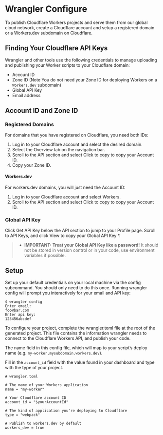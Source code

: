 Wrangler Configure
==================

To publish Cloudflare Workers projects and serve them from our global cloud network, create a Cloudflare account and setup a registered domain or a Workers.dev subdomain on Cloudflare.

## Finding Your Cloudflare API Keys

Wrangler and other tools use the following credentials to manage uploading and publishing your Worker scripts to your Cloudflare domain:

* Account ID
* Zone ID (Note You do not need your Zone ID for deploying Workers on a `Workers.dev` subdomain)
* Global API Key
* Email address

## Account ID and Zone ID

### Registered Domains

For domains that you have registered on Cloudflare, you need both IDs:

1. Log in to your Cloudflare account and select the desired domain.
2. Select the Overview tab on the navigation bar.
3. Scroll to the API section and select Click to copy to copy your Account ID.
4. Copy your Zone ID.

#### Workers.dev

For workers.dev domains, you will just need the Account ID:

1. Log in to your Cloudflare account and select Workers.
2. Scroll to the API section and select Click to copy to copy your Account ID.

### Global API Key
Click Get API Key below the API section to jump to your Profile page.
Scroll to API Keys, and click View to copy your Global API Key *.

> * **IMPORTANT: Treat your Global API Key like a password!** It should not be stored in version control or in your code, use environment variables if possible.

## Setup

Set up your default credentials on your local machine via the config subcommand. You should only need to do this once. Running wrangler config will prompt you interactively for your email and API key:

```
$ wrangler config
Enter email:
foo@bar.com
Enter api key:
123456abcdef
```

To configure your project, complete the wrangler.toml file at the root of the generated project. This file contains the information wrangler needs to connect to the Cloudflare Workers API, and publish your code.

The name field in this config file, which will map to your script’s deploy name (e.g. `my-worker.mysubdomain.workers.dev`).

Fill in the `account_id` field with the value found in your dashboard and type with the type of your project.
```
# wrangler.toml

# The name of your Workers application
name = "my-worker"

# Your Cloudflare account ID
account_id = "$yourAccountId"

# The kind of application you're deploying to Cloudflare
type = "webpack"

# Publish to workers.dev by default
workers_dev = true
```
